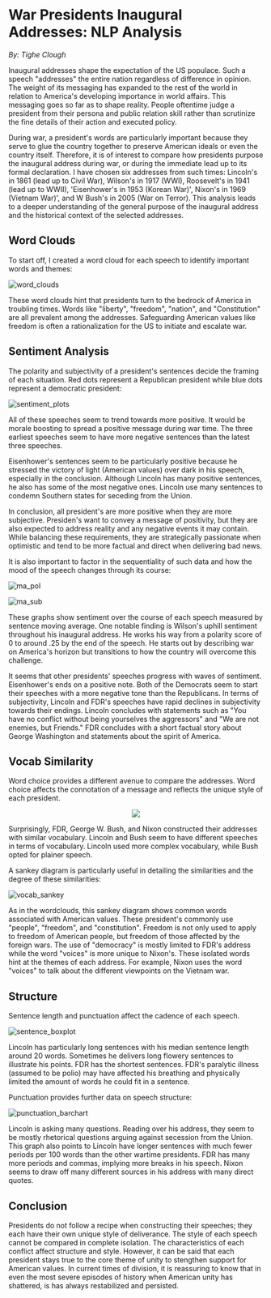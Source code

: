# War Presidents Inaugural Addresses: NLP Analysis

*By: Tighe Clough*

Inaugural addresses shape the expectation of the US populace. Such a speech "addresses" the entire nation regardless of difference in opinion. The weight of its messaging has expanded to the rest of the world in relation to America's developing importance in world affairs. This messaging goes so far as to shape reality. People oftentime judge a president from their persona and public relation skill rather than scrutinize the fine details of their action and executed policy. 

During war, a president's words are particularly important because they serve to glue the country together to preserve American ideals or even the country itself. Therefore, it is of interest to compare how presidents purpose the inaugural address during war, or during the immediate lead up to its formal declaration. I have chosen six addresses from such times: Lincoln's in 1861 (lead up to Civil War), Wilson's in 1917 (WWI), Roosevelt's in 1941 (lead up to WWII), 'Eisenhower's in 1953 (Korean War)', Nixon's in 1969 (Vietnam War)', and W Bush's in 2005 (War on Terror). This analysis leads to a deeper understanding of the general purpose of the inaugural address and the historical context of the selected addresses.

## Word Clouds

To start off, I created a word cloud for each speech to identify important words and themes:

![word_clouds](https://github.com/thclough/inaugural_address_analysis/blob/main/output/word_clouds.png)

These word clouds hint that presidents turn to the bedrock of America in troubling times. Words like "liberty", "freedom", "nation", and "Constitution" are all prevalent among the addresses. Safeguarding American values like freedom is often a rationalization for the US to initiate and escalate war.

## Sentiment Analysis

The polarity and subjectivity of a president's sentences decide the framing of each situation. Red dots represent a Republican president while blue dots represent a democratic president:

![sentiment_plots](https://github.com/thclough/inaugural_address_analysis/blob/main/output/sentiment_plots.png)

All of these speeches seem to trend towards more positive. It would be morale boosting to spread a positive message during war time. The three earliest speeches seem to have more negative sentences than the latest three speeches. 

Eisenhower's sentences seem to be particularly positive because he stressed the victory of light (American values) over dark in his speech, especially in the conclusion. Although Lincoln has many positive sentences, he also has some of the most negative ones. Lincoln use many sentences to condemn Southern states for seceding from the Union.

In conclusion, all president's are more positive when they are more subjective. Presiden's want to convey a message of positivity, but they are also expected to address reality and any negative events it may contain. While balancing these requirements, they are strategically passionate when optimistic and tend to be more factual and direct when delivering bad news.

It is also important to factor in the sequentiality of such data and how the mood of the speech changes through its course:

![ma_pol](https://github.com/thclough/inaugural_address_analysis/blob/main/output/ma_pol.png)

![ma_sub](https://github.com/thclough/inaugural_address_analysis/blob/main/output/ma_subj.png)

These graphs show sentiment over the course of each speech measured by sentence moving average. One notable finding is Wilson's uphill sentiment throughout his inaugural address. He works his way from a polarity score of 0 to around .25 by the end of the speech. He starts out by describing war on America's horizon but transitions to how the country will overcome this challenge.

It seems that other presidents' speeches progress with waves of sentiment. Eisenhower's ends on a positive note. Both of the Democrats seem to start their speeches with a more negative tone than the Republicans. In terms of subjectivity, Lincoln and FDR's speeches have rapid declines in subjectivity towards their endings. Lincoln concludes with statements such as "You have no conflict without being yourselves the aggressors" and "We are not enemies, but Friends." FDR concludes with a short factual story about George Washington and statements about the spirit of America.

## Vocab Similarity

Word choice provides a different avenue to compare the addresses. Word choice affects the connotation of a message and reflects the unique style of each president.
<p align="center">
<img src="https://github.com/thclough/inaugural_address_analysis/blob/main/output/vocab_heatmap.png"></img>
</p>

Surprisingly, FDR, George W. Bush, and Nixon constructed their addresses with similar vocabulary. Lincoln and Bush seem to have different speeches in terms of vocabulary. Lincoln used more complex vocabulary, while Bush opted for plainer speech.

A sankey diagram is particularly useful in detailing the similarities and the degree of these similarities:

<p align="center">
  
![vocab_sankey](https://github.com/thclough/inaugural_address_analysis/blob/main/output/vocab_sankey.png)
  
</p>

As in the wordclouds, this sankey diagram shows common words associated with American values. These president's commonly use "people", "freedom", and "constitution". Freedom is not only used to apply to freedom of American people, but freedom of those affected by the foreign wars. The use of "democracy" is mostly limited to FDR's address while the word "voices" is more unique to Nixon's. These isolated words hint at the themes of each address. For example, Nixon uses the word "voices" to talk about the different viewpoints on the Vietnam war.

## Structure

Sentence length and punctuation affect the cadence of each speech.

![sentence_boxplot](https://github.com/thclough/inaugural_address_analysis/blob/main/output/sentence_boxplot.png)

Lincoln has particularly long sentences with his median sentence length around 20 words. Sometimes he delivers long flowery sentences to illustrate his points. FDR has the shortest sentences. FDR's paralytic illness (assumed to be polio) may have affected his breathing and physically limited the amount of words he could fit in a sentence.

Punctuation provides further data on speech structure:

![punctuation_barchart](https://github.com/thclough/inaugural_address_analysis/blob/main/output/punctuation_barchart.png)

Lincoln is asking many questions. Reading over his address, they seem to be mostly rhetorical questions arguing against secession from the Union. This graph also points to Lincoln have longer sentences with much fewer periods per 100 words than the other wartime presidents. FDR has many more periods and commas, implying more breaks in his speech. Nixon seems to draw off many different sources in his address with many direct quotes.

## Conclusion

Presidents do not follow a recipe when constructing their speeches; they each have their own unique style of deliverance. The style of each speech cannot be compared in complete isolation. The characteristics of each conflict affect structure and style. However, it can be said that each president stays true to the core theme of unity to stengthen support for American values. In current times of division, it is reassuring to know that in even the most severe episodes of history when American unity has shattered, is has always restabilized and persisted. 
